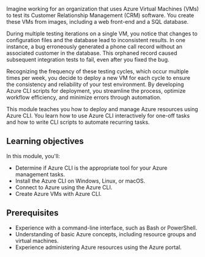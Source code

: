 <!-- markdownlint-disable MD041 -->

Imagine working for an organization that uses Azure Virtual Machines (VMs) to test its Customer
Relationship Management (CRM) software. You create these VMs from images, including a web front-end
and a SQL database.

During multiple testing iterations on a single VM, you notice that changes to configuration files
and the database lead to inconsistent results. In one instance, a bug erroneously generated a phone
call record without an associated customer in the database. This orphaned record caused subsequent
integration tests to fail, even after you fixed the bug.

Recognizing the frequency of these testing cycles, which occur multiple times per week, you decide
to deploy a new VM for each cycle to ensure the consistency and reliability of your test
environment. By developing Azure CLI scripts for deployment, you streamline the process, optimize
workflow efficiency, and minimize errors through automation.

This module teaches you how to deploy and manage Azure resources using Azure CLI. You learn
how to use Azure CLI interactively for one-off tasks and how to write CLI scripts to
automate recurring tasks.

## Learning objectives

In this module, you'll:

- Determine if Azure CLI is the appropriate tool for your Azure management tasks.
- Install the Azure CLI on Windows, Linux, or macOS.
- Connect to Azure using the Azure CLI.
- Create Azure VMs with Azure CLI.

## Prerequisites

- Experience with a command-line interface, such as Bash or PowerShell.
- Understanding of basic Azure concepts, including resource groups and virtual machines.
- Experience administering Azure resources using the Azure portal.

